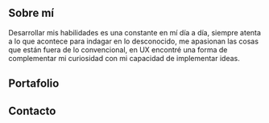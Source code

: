 ## Sobre mí

Desarrollar mis habilidades es una constante en mí día a día, siempre atenta a lo que acontece para indagar en lo desconocido, me apasionan las cosas que están fuera de lo convencional, en UX encontré una forma de complementar mi curiosidad con mi capacidad de implementar ideas.

## Portafolio

## Contacto

